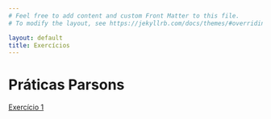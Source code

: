 ```yaml
---
# Feel free to add content and custom Front Matter to this file.
# To modify the layout, see https://jekyllrb.com/docs/themes/#overriding-theme-defaults

layout: default
title: Exercícios
---
```

# Práticas Parsons

[Exercício 1](./parsons/exercise1.html)
